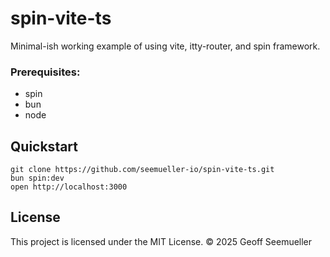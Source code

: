 # spin-vite-ts

Minimal-ish working example of using vite, itty-router, and spin framework.


### Prerequisites:

- spin
- bun
- node


## Quickstart

```
git clone https://github.com/seemueller-io/spin-vite-ts.git
bun spin:dev
open http://localhost:3000
```


## License

This project is licensed under the MIT License. © 2025 Geoff Seemueller

